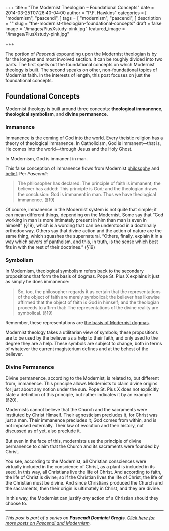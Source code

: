 +++
title = "The Modernist Theologian – Foundational Concepts"
date = 2014-03-25T07:26:40-04:00
author = "P.F. Hawkins"
categories = [
  "modernism",
  "pascendi",
]
tags = [
  "modernism",
  "pascendi",
]
description = ""
slug = "the-modernist-theologian-foundational-concepts"
draft = false
image = "/images/PiusXstudy-pink.jpg"
featured_image = "/images/PiusXstudy-pink.jpg"

+++

The portion of *Pascendi* expounding upon the Modernist theologian is by far the longest and most involved section. It can be roughly divided into two parts. The first spells out the foundational concepts on which Modernist theology is built. The second speaks on other, non-foundational topics of Modernist faith. In the interests of length, this post focuses on just the foundational concepts.
 
## Foundational Concepts

Modernist theology is built around three concepts: **theological immanence**, **theological symbolism**, and **divine permanence**.

### Immanence

Immanence is the coming of God into the world. Every theistic religion has a theory of theological immanence. In Catholicism, God is immanent—that is, He comes into the world—through Jesus and the Holy Ghost.

In Modernism, God is immanent in man.

This false conception of immanence flows from Modernist [philosophy](https://theoldevangelization.com/the-modernist-philosopher/) and [belief](https://theoldevangelization.com/the-modernist-believer/). Per *Pascendi*:

> The philosopher has declared: The principle of faith is immanent; the believer has added: This principle is God; and the theologian draws the conclusion: God is immanent in man. Thus we have theological immanence. (§19)

Of course, immanence in the Modernist system is not quite that simple; it can mean different things, depending on the Modernist. Some say that “God working in man is more intimately present in him than man is even in himself” (§19), which is a wording that can be understood in a doctrinally orthodox way. Others say that divine action and the action of nature are the same thing, which squashes the supernatural. “Others, finally, explain it in a way which savors of pantheism, and this, in truth, is the sense which best fits in with the rest of their doctrines.” (§19)

### Symbolism

In Modernism, theological symbolism refers back to the secondary propositions that form the basis of dogmas. Pope St. Pius X explains it just as simply he does immanence:

> So, too, the philosopher regards it as certain that the representations of the object of faith are merely symbolical; the believer has likewise affirmed that the object of faith is God in himself; and the theologian proceeds to affirm that: The representations of the divine reality are symbolical. (§19)

Remember, these representations are [the basis of Modernist dogmas](https://theoldevangelization.com/the-modernist-philosopher/).

Modernist theology takes a utilitarian view of symbols; these propositions are to be used by the believer as a help to their faith, and only used to the degree they are a help. These symbols are subject to change, both in terms of whatever the current magisterium defines and at the behest of the believer.

### Divine Permanence

Divine permanence, according to the Modernist, is related to, but different from, immanence. This principle allows Modernists to claim divine origins for just about any notion under the sun. Pope St. Pius X does not explicitly state a definition of this principle, but rather indicates it by an example (§20).

Modernists cannot believe that the Church and the sacraments were instituted by Christ Himself. Their agnosticism precludes it, for Christ was just a man. Their immanence precludes it; God comes from within, and is not imposed externally. Their law of evolution and their history, not discussed as of yet, also preclude it.

But even in the face of this, modernists use the principle of divine permanence to claim that the Church and its sacraments were founded by Christ. 

You see, according to the Modernist, all Christian consciences were virtually included in the conscience of Christ, as a plant is included in its seed. In this way, all Christians live the life of Christ. And according to faith, the life of Christ is divine; so if the Christian lives the life of Christ, the life of the Christian must be divine. And since Christians produced the Church and the sacraments, then their origin is ultimately in Christ, and they are divine.

In this way, the Modernist can justify *any* action of a Christian should they choose to.

*** 

*This post is part of a series on **Pascendi Dominici Gregis**. [Click here for more posts on Pascendi and Modernism](https://theoldevangelization.com/pascendi-series/).*
